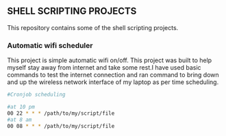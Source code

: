 
## SHELL SCRIPTING PROJECTS
This repository contains some of the shell scripting projects.

### Automatic wifi scheduler
This project is simple automatic wifi on/off. This project was built to help myself stay away from internet and take some rest.I have used basic commands to test the internet connection and ran command to bring down and up the wireless network interface of my laptop as per time scheduling.


```bash
#Cronjob scheduling 

#at 10 pm
00 22 * * * /path/to/my/script/file
#at 8 am
00 08 * * * /path/to/my/script/file
```

